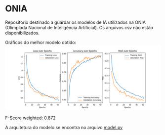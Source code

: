 # ONIA

Repositório destinado a guardar os modelos de IA utilizados na ONIA (Olimpíada Nacional de Inteligência Artificial).
Os arquivos csv não estão disponibilizados.

Gráficos do melhor modelo obtido:
<img src="models/0.872.png">

F-Score weighted: 0.872

A arquitetura do modelo se encontra no arquivo [model.py](model.py)
